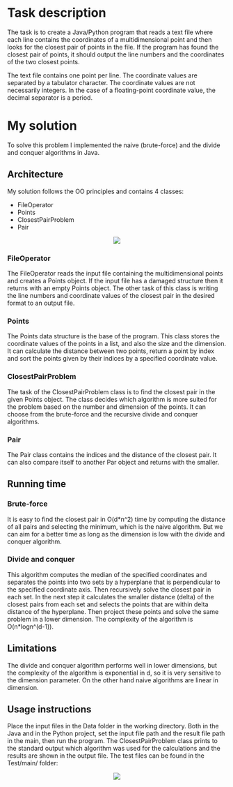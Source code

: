 # Task description

The task is to create a Java/Python program that reads a text file where each line contains the
coordinates of a multidimensional point and then looks for the closest pair of points in the file. If
the program has found the closest pair of points, it should output the line numbers and the
coordinates of the two closest points.

The text file contains one point per line. The coordinate values are separated by a tabulator
character. The coordinate values are not necessarily integers. In the case of a floating-point
coordinate value, the decimal separator is a period.

# My solution

To solve this problem I implemented the naive (brute-force) and the divide and conquer
algorithms in Java.

## Architecture

My solution follows the OO principles and contains 4 classes:
* FileOperator
* Points
* ClosestPairProblem
* Pair

<p align="center">
  <img src="https://github.com/Viktr0/ClosestPairProblem/assets/47856193/24282bde-414d-4dcd-841d-96dd6157e96d" />
</p>

### FileOperator

The FileOperator reads the input file containing the multidimensional points and creates a
Points object. If the input file has a damaged structure then it returns with an empty Points
object. The other task of this class is writing the line numbers and coordinate values of the
closest pair in the desired format to an output file.

### Points

The Points data structure is the base of the program. This class stores the coordinate values of
the points in a list, and also the size and the dimension. It can calculate the distance between
two points, return a point by index and sort the points given by their indices by a specified
coordinate value.

### ClosestPairProblem

The task of the ClosestPairProblem class is to find the closest pair in the given Points object.
The class decides which algorithm is more suited for the problem based on the number and
dimension of the points. It can choose from the brute-force and the recursive divide and conquer
algorithms.

### Pair

The Pair class contains the indices and the distance of the closest pair. It can also compare
itself to another Par object and returns with the smaller.

## Running time

### Brute-force

It is easy to find the closest pair in O(d*n^2) time by computing the distance of all pairs and
selecting the minimum, which is the naive algorithm. But we can aim for a better time as long as
the dimension is low with the divide and conquer algorithm.

### Divide and conquer

This algorithm computes the median of the specified coordinates and separates the points into
two sets by a hyperplane that is perpendicular to the specified coordinate axis. Then recursively
solve the closest pair in each set. In the next step it calculates the smaller distance (delta) of the
closest pairs from each set and selects the points that are within delta distance of the
hyperplane. Then project these points and solve the same problem in a lower dimension.
The complexity of the algorithm is O(n*logn^(d-1)).

## Limitations

The divide and conquer algorithm performs well in lower dimensions, but the complexity of the
algorithm is exponential in d, so it is very sensitive to the dimension parameter. On the other
hand naive algorithms are linear in dimension.

## Usage instructions

Place the input files in the Data folder in the working directory. Both in the Java and in the
Python project, set the input file path and the result file path in the main, then run the program.
The ClosestPairProblem class prints to the standard output which algorithm was used for the
calculations and the results are shown in the output file.
The test files can be found in the Test/main/ folder:

<p align="center">
  <img src="https://github.com/Viktr0/ClosestPairProblem/assets/47856193/672a1643-c507-4f9f-9782-3d372ff2c0e6" />
</p>

